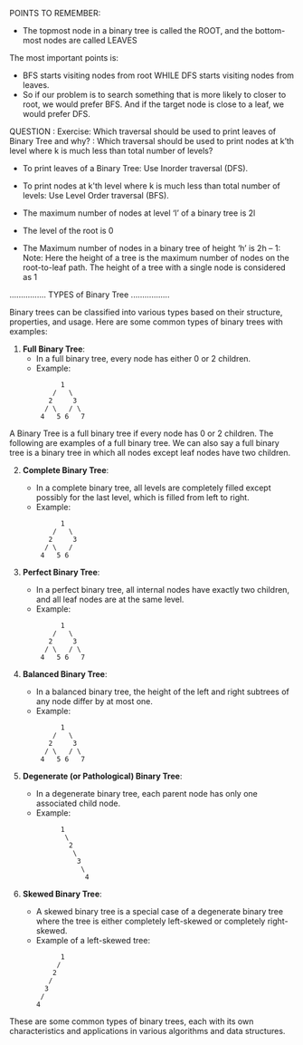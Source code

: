 POINTS TO REMEMBER: 

- The topmost node in a binary tree is called the ROOT, and the bottom-most nodes are called LEAVES

The most important points is: 

- BFS starts visiting nodes from root WHILE DFS starts visiting nodes from leaves. 
- So if our problem is to search something that is more likely to closer to root, we would prefer BFS. And if the target node is close to a leaf, we would prefer DFS.


QUESTION : Exercise: Which traversal should be used to print leaves of Binary Tree and why? 
         : Which traversal should be used to print nodes at k’th level where k is much less than total number of levels? 

- To print leaves of a Binary Tree: Use Inorder traversal (DFS).
- To print nodes at k'th level where k is much less than total number of levels: Use Level Order traversal (BFS).


 - The maximum number of nodes at level ‘l’ of a binary tree is 2l
 - The level of the root is 0
 - The Maximum number of nodes in a binary tree of height ‘h’ is 2h – 1:  Note: Here the height of a tree is the maximum number of nodes on the root-to-leaf path. The height of a tree with a single node is considered as 1

................ TYPES of Binary Tree .................

Binary trees can be classified into various types based on their structure, properties, and usage. Here are some common types of binary trees with examples:

1. **Full Binary Tree**:
   - In a full binary tree, every node has either 0 or 2 children.
   - Example:
     ```
           1
         /   \
        2     3
       / \   / \
      4   5 6   7
     ```

A Binary Tree is a full binary tree if every node has 0 or 2 children. The following are examples of a full binary tree. We can also say a full binary tree is a binary tree in which all nodes except leaf nodes have two children.


2. **Complete Binary Tree**:
   - In a complete binary tree, all levels are completely filled except possibly for the last level, which is filled from left to right.
   - Example:
     ```
           1
         /   \
        2     3
       / \   /
      4   5 6
     ```

3. **Perfect Binary Tree**:
   - In a perfect binary tree, all internal nodes have exactly two children, and all leaf nodes are at the same level.
   - Example:
     ```
           1
         /   \
        2     3
       / \   / \
      4   5 6   7
     ```

4. **Balanced Binary Tree**:
   - In a balanced binary tree, the height of the left and right subtrees of any node differ by at most one.
   - Example:
     ```
           1
         /   \
        2     3
       / \   / \
      4   5 6   7
     ```

5. **Degenerate (or Pathological) Binary Tree**:
   - In a degenerate binary tree, each parent node has only one associated child node.
   - Example:
     ```
           1
            \
             2
              \
               3
                \
                 4
     ```

6. **Skewed Binary Tree**:
   - A skewed binary tree is a special case of a degenerate binary tree where the tree is either completely left-skewed or completely right-skewed.
   - Example of a left-skewed tree:
     ```
           1
          /
         2
        /
       3
      /
     4
     ```

These are some common types of binary trees, each with its own characteristics and applications in various algorithms and data structures.
